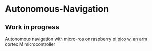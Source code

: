 # Autonomous-Navigation
## Work in progress
Autonomous navigation with micro-ros on raspberry pi pico w, an arm cortex M microcontroller

